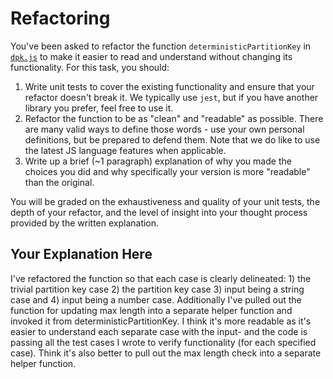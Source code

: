 # Refactoring

You've been asked to refactor the function `deterministicPartitionKey` in [`dpk.js`](dpk.js) to make it easier to read and understand without changing its functionality. For this task, you should:

1. Write unit tests to cover the existing functionality and ensure that your refactor doesn't break it. We typically use `jest`, but if you have another library you prefer, feel free to use it.
2. Refactor the function to be as "clean" and "readable" as possible. There are many valid ways to define those words - use your own personal definitions, but be prepared to defend them. Note that we do like to use the latest JS language features when applicable.
3. Write up a brief (~1 paragraph) explanation of why you made the choices you did and why specifically your version is more "readable" than the original.

You will be graded on the exhaustiveness and quality of your unit tests, the depth of your refactor, and the level of insight into your thought process provided by the written explanation.

## Your Explanation Here

I've refactored the function so that each case is clearly delineated: 1) the trivial partition key case 2) the partition key case 3) input being a string case and 4) input being a number case. Additionally I've pulled out the function for updating max length into a separate helper function and invoked it from deterministicPartitionKey. I think it's more readable as it's easier to understand each separate case with the input- and the code is passing all the test cases I wrote to verify functionality (for each specified case). Think it's also better to pull out the max length check into a separate helper function.